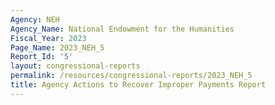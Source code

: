 ```yaml
---
Agency: NEH
Agency_Name: National Endowment for the Humanities
Fiscal_Year: 2023
Page_Name: 2023_NEH_5
Report_Id: '5'
layout: congressional-reports
permalink: /resources/congressional-reports/2023_NEH_5
title: Agency Actions to Recover Improper Payments Report
---
```

